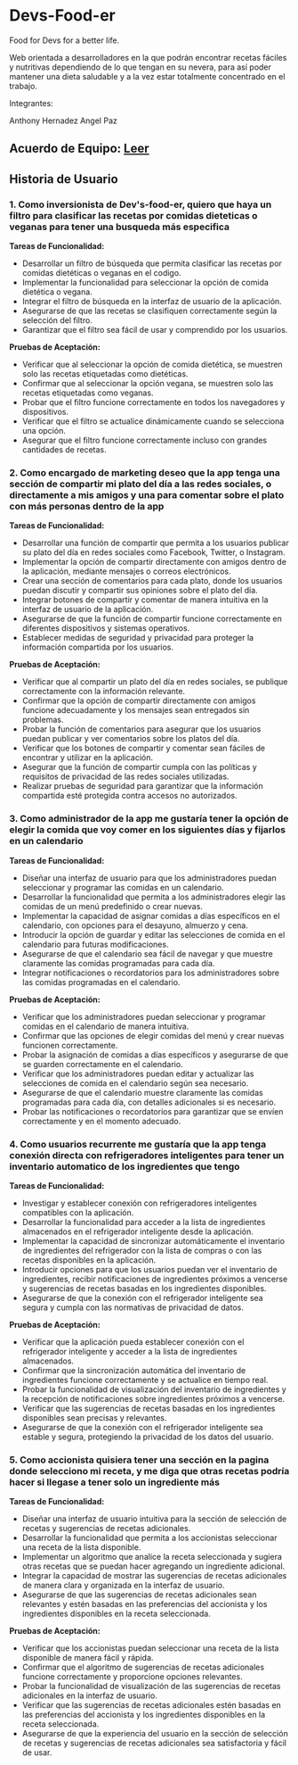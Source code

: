# Devs-Food-er

Food for Devs for a better life.

Web orientada a desarrolladores en la que podrán encontrar recetas fáciles y nutritivas dependiendo de lo que tengan en su nevera, para así poder mantener una dieta saludable y a la vez estar totalmente concentrado en el trabajo.

Integrantes:

Anthony Hernadez
Angel Paz

## Acuerdo de Equipo: [Leer](./TeamAgreement.md)

## Historia de Usuario

### 1. Como inversionista de Dev's-food-er, quiero que haya un filtro para clasificar las recetas por comidas dieteticas o veganas para tener una busqueda más especifica

**Tareas de Funcionalidad:**

* Desarrollar un filtro de búsqueda que permita clasificar las recetas por comidas dietéticas o veganas en el codigo.
* Implementar la funcionalidad para seleccionar la opción de comida dietética o vegana.
* Integrar el filtro de búsqueda en la interfaz de usuario de la aplicación.
* Asegurarse de que las recetas se clasifiquen correctamente según la selección del filtro.
* Garantizar que el filtro sea fácil de usar y comprendido por los usuarios.

**Pruebas de Aceptación:**

* Verificar que al seleccionar la opción de comida dietética, se muestren solo las recetas etiquetadas como dietéticas.
* Confirmar que al seleccionar la opción vegana, se muestren solo las recetas etiquetadas como veganas.
* Probar que el filtro funcione correctamente en todos los navegadores y dispositivos.
* Verificar que el filtro se actualice dinámicamente cuando se selecciona una opción.
* Asegurar que el filtro funcione correctamente incluso con grandes cantidades de recetas.

### 2. Como encargado de marketing deseo que la app tenga una sección de compartir mi plato del día a las redes sociales, o directamente a mis amigos y una para comentar sobre el plato con más personas dentro de la app

**Tareas de Funcionalidad:**

* Desarrollar una función de compartir que permita a los usuarios publicar su plato del día en redes sociales como Facebook, Twitter, o Instagram.
* Implementar la opción de compartir directamente con amigos dentro de la aplicación, mediante mensajes o correos electrónicos.
* Crear una sección de comentarios para cada plato, donde los usuarios puedan discutir y compartir sus opiniones sobre el plato del día.
* Integrar botones de compartir y comentar de manera intuitiva en la interfaz de usuario de la aplicación.
* Asegurarse de que la función de compartir funcione correctamente en diferentes dispositivos y sistemas operativos.
* Establecer medidas de seguridad y privacidad para proteger la información compartida por los usuarios.

**Pruebas de Aceptación:**

* Verificar que al compartir un plato del día en redes sociales, se publique correctamente con la información relevante.
* Confirmar que la opción de compartir directamente con amigos funcione adecuadamente y los mensajes sean entregados sin problemas.
* Probar la función de comentarios para asegurar que los usuarios puedan publicar y ver comentarios sobre los platos del día.
* Verificar que los botones de compartir y comentar sean fáciles de encontrar y utilizar en la aplicación.
* Asegurar que la función de compartir cumpla con las políticas y requisitos de privacidad de las redes sociales utilizadas.
* Realizar pruebas de seguridad para garantizar que la información compartida esté protegida contra accesos no autorizados.

### 3. Como administrador de la app me gustaría tener la opción de elegir la comida que voy comer en los siguientes días y fijarlos en un calendario

**Tareas de Funcionalidad:**

* Diseñar una interfaz de usuario para que los administradores puedan seleccionar y programar las comidas en un calendario.
* Desarrollar la funcionalidad que permita a los administradores elegir las comidas de un menú predefinido o crear nuevas.
* Implementar la capacidad de asignar comidas a días específicos en el calendario, con opciones para el desayuno, almuerzo y cena.
* Introducir la opción de guardar y editar las selecciones de comida en el calendario para futuras modificaciones.
* Asegurarse de que el calendario sea fácil de navegar y que muestre claramente las comidas programadas para cada día.
* Integrar notificaciones o recordatorios para los administradores sobre las comidas programadas en el calendario.

**Pruebas de Aceptación:**

* Verificar que los administradores puedan seleccionar y programar comidas en el calendario de manera intuitiva.
* Confirmar que las opciones de elegir comidas del menú y crear nuevas funcionen correctamente.
* Probar la asignación de comidas a días específicos y asegurarse de que se guarden correctamente en el calendario.
* Verificar que los administradores puedan editar y actualizar las selecciones de comida en el calendario según sea necesario.
* Asegurarse de que el calendario muestre claramente las comidas programadas para cada día, con detalles adicionales si es necesario.
* Probar las notificaciones o recordatorios para garantizar que se envíen correctamente y en el momento adecuado.

### 4. Como usuarios recurrente me gustaría que la app tenga conexión directa con refrigeradores inteligentes para tener un inventario automatico de los ingredientes que tengo

**Tareas de Funcionalidad:**

* Investigar y establecer conexión con refrigeradores inteligentes compatibles con la aplicación.
* Desarrollar la funcionalidad para acceder a la lista de ingredientes almacenados en el refrigerador inteligente desde la aplicación.
* Implementar la capacidad de sincronizar automáticamente el inventario de ingredientes del refrigerador con la lista de compras o con las recetas disponibles en la aplicación.
* Introducir opciones para que los usuarios puedan ver el inventario de ingredientes, recibir notificaciones de ingredientes próximos a vencerse y sugerencias de recetas basadas en los ingredientes disponibles.
* Asegurarse de que la conexión con el refrigerador inteligente sea segura y cumpla con las normativas de privacidad de datos.

**Pruebas de Aceptación:**

* Verificar que la aplicación pueda establecer conexión con el refrigerador inteligente y acceder a la lista de ingredientes almacenados.
* Confirmar que la sincronización automática del inventario de ingredientes funcione correctamente y se actualice en tiempo real.
* Probar la funcionalidad de visualización del inventario de ingredientes y la recepción de notificaciones sobre ingredientes próximos a vencerse.
* Verificar que las sugerencias de recetas basadas en los ingredientes disponibles sean precisas y relevantes.
* Asegurarse de que la conexión con el refrigerador inteligente sea estable y segura, protegiendo la privacidad de los datos del usuario.

### 5. Como accionista quisiera tener una sección en la pagina donde selecciono mi receta, y me diga que otras recetas podría hacer si llegase a tener solo un ingrediente más

**Tareas de Funcionalidad:**

* Diseñar una interfaz de usuario intuitiva para la sección de selección de recetas y sugerencias de recetas adicionales.
* Desarrollar la funcionalidad que permita a los accionistas seleccionar una receta de la lista disponible.
* Implementar un algoritmo que analice la receta seleccionada y sugiera otras recetas que se puedan hacer agregando un ingrediente adicional.
* Integrar la capacidad de mostrar las sugerencias de recetas adicionales de manera clara y organizada en la interfaz de usuario.
* Asegurarse de que las sugerencias de recetas adicionales sean relevantes y estén basadas en las preferencias del accionista y los ingredientes disponibles en la receta seleccionada.

**Pruebas de Aceptación:**

* Verificar que los accionistas puedan seleccionar una receta de la lista disponible de manera fácil y rápida.
* Confirmar que el algoritmo de sugerencias de recetas adicionales funcione correctamente y proporcione opciones relevantes.
* Probar la funcionalidad de visualización de las sugerencias de recetas adicionales en la interfaz de usuario.
* Verificar que las sugerencias de recetas adicionales estén basadas en las preferencias del accionista y los ingredientes disponibles en la receta seleccionada.
* Asegurarse de que la experiencia del usuario en la sección de selección de recetas y sugerencias de recetas adicionales sea satisfactoria y fácil de usar.
